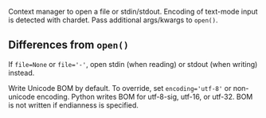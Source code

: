 Context manager to open a file or stdin/stdout. Encoding of text-mode input is detected with chardet. Pass additional args/kwargs to `open()`.

## Differences from `open()`
If `file=None` or `file='-'`, open stdin (when reading) or stdout (when writing) instead.

Write Unicode BOM by default. To override, set `encoding='utf-8'` or non-unicode encoding. Python writes BOM for utf-8-sig, utf-16, or utf-32.  BOM is not written if endianness is specified.
